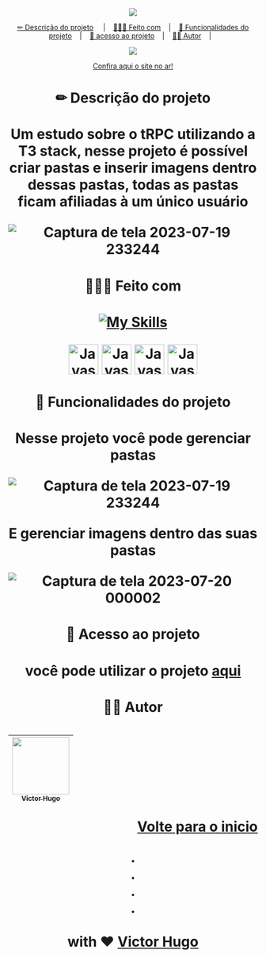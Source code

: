 <div id="readme-top" align="center">
  <a href="https://make-decisions.netlify.app/" target="_blank">
  <img src="https://github-production-user-asset-6210df.s3.amazonaws.com/103784814/254757106-a90cb75c-039f-42f3-af50-2e7413ddcd4c.png"/>
</a>
  
  <p align="center">
<a href="#descricao-do-projeto">✏ Descrição do projeto</a>
&nbsp;&nbsp;&nbsp;&nbsp;|&nbsp;&nbsp;&nbsp;
<a href="#feito-com">👷🏻‍♂️ Feito com</a>&nbsp;&nbsp;&nbsp;&nbsp;|&nbsp;&nbsp;&nbsp;
 <a href="#funcionalidades-do-projeto">🔨 Funcionalidades do projeto</a>&nbsp;&nbsp;&nbsp;&nbsp;|&nbsp;&nbsp;&nbsp;
    <a href="#acesso-ao-projeto">📂 acesso ao projeto</a>&nbsp;&nbsp;&nbsp;&nbsp;|&nbsp;&nbsp;&nbsp;
    <a href="#autor">👦🏻 Autor</a>&nbsp;&nbsp;&nbsp;&nbsp;|&nbsp;&nbsp;&nbsp;
</p>

<div align="center">
<img src="http://img.shields.io/static/v1?label=STATUS&message=Concluido&color=GREEN&style=for-the-badge"/>
</div>
  
  <a href="https://make-decisions.netlify.app/" target="_blank">Confira aqui o site no ar!</a> <br>
  
<h1 id="descricao-do-projeto"> ✏ Descrição do projeto<h1>

Um estudo sobre o tRPC utilizando a T3 stack, nesse projeto é possível criar pastas e inserir imagens dentro dessas pastas, todas as pastas  ficam afiliadas à um único usuário

![Captura de tela 2023-07-19 233244](https://github.com/hxsggsz/imagehub/assets/103784814/3f39d7ad-0916-4b4f-938e-628ff1a38320)
  
<h1 id="feito-com"> 👷🏻‍♂️ Feito com<h1>

 [![My Skills](https://skillicons.dev/icons?i=nextjs,ts,tailwind&perline=4)](https://skillicons.dev)<br>
 
 <img align="center" alt="Javascript" height="60" width="60" src="https://next-auth.js.org/img/logo/logo-sm.png">
 <img align="center" alt="Javascript" height="60" width="60" src="https://create.t3.gg/images/t3-dark.svg">
 <img align="center" alt="Javascript" height="60" width="60" src="https://trpc.io/img/logo.svg">
 <img align="center" alt="Javascript" height="60" width="60" src="https://vectorwiki.com/images/Skj0l__react-query-icon.svg">


 <h1 id="funcionalidades-do-projeto"> 🔨 Funcionalidades do projeto<h1>

Nesse projeto você pode gerenciar pastas

![Captura de tela 2023-07-19 233244](https://github.com/hxsggsz/imagehub/assets/103784814/3f39d7ad-0916-4b4f-938e-628ff1a38320)

E gerenciar imagens dentro das suas pastas

![Captura de tela 2023-07-20 000002](https://github.com/hxsggsz/imagehub/assets/103784814/8f83f54e-193a-41a9-ade3-bed9c9e0e538)

<h1 id="acesso-ao-projeto"> 📂 Acesso ao projeto<h1>

você pode utilizar o projeto <a href="https://make-decisions.netlify.app/" target="_blank">aqui</a>

<h1 id="autor"> 👦🏻 Autor<h1>

| [<img src="https://avatars.githubusercontent.com/u/103784814?v=4" width=115><br><sub>Victor Hugo</sub>](https://www.linkedin.com/in/hxsggsz/) | 
| :---:  |

<p align="right"><a href="#readme-top">Volte para o inicio</a></p>

<p align="center">
.
<br/>
.
<br/>
.
<br/>
.
<br/>
<br/>
with ❤️
<a href="https://www.linkedin.com/in/hxsggsz/">
 Victor Hugo
</a>
</p>
</div>
